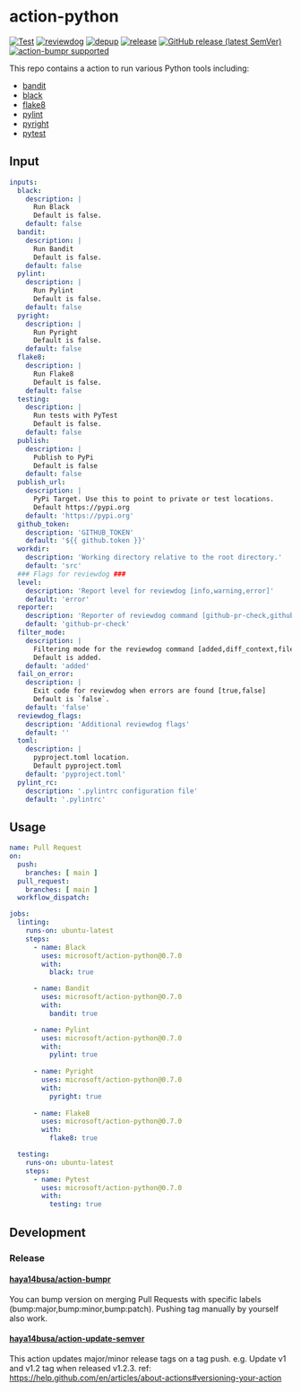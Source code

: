 # action-python
[![Test](https://github.com/microsoft/action-python/workflows/Test/badge.svg)](https://github.com/microsoft/action-python/actions?query=workflow%3ATest)
[![reviewdog](https://github.com/microsoft/action-python/workflows/reviewdog/badge.svg)](https://github.com/microsoft/action-python/actions?query=workflow%3Areviewdog)
[![depup](https://github.com/microsoft/action-python/workflows/depup/badge.svg)](https://github.com/microsoft/action-python/actions?query=workflow%3Adepup)
[![release](https://github.com/microsoft/action-python/workflows/release/badge.svg)](https://github.com/microsoft/action-python/actions?query=workflow%3Arelease)
[![GitHub release (latest SemVer)](https://img.shields.io/github/v/release/microsoft/action-python?logo=github&sort=semver)](https://github.com/microsoft/action-python/releases)
[![action-bumpr supported](https://img.shields.io/badge/bumpr-supported-ff69b4?logo=github&link=https://github.com/haya14busa/action-bumpr)](https://github.com/haya14busa/action-bumpr)

This repo contains a action to run various Python tools including:
- [bandit](https://pypi.org/project/bandit)
- [black](https://pypi.org/project/black)
- [flake8](https://pypi.org/project/flake8)
- [pylint](https://pypi.org/project/pylint)
- [pyright](https://pypi.org/project/pyright)
- [pytest](https://pypi.org/project/pytest)

## Input

```yaml
inputs:
  black:
    description: |
      Run Black
      Default is false.
    default: false
  bandit:
    description: |
      Run Bandit
      Default is false.
    default: false
  pylint:
    description: |
      Run Pylint
      Default is false.
    default: false
  pyright:
    description: |
      Run Pyright
      Default is false.
    default: false
  flake8:
    description: |
      Run Flake8
      Default is false.
    default: false
  testing:
    description: |
      Run tests with PyTest
      Default is false.
    default: false
  publish:
    description: |
      Publish to PyPi
      Default is false
    default: false
  publish_url:
    description: |
      PyPi Target. Use this to point to private or test locations.      
      Default https://pypi.org
    default: 'https://pypi.org'
  github_token:
    description: 'GITHUB_TOKEN'
    default: '${{ github.token }}'
  workdir:
    description: 'Working directory relative to the root directory.'
    default: 'src'
  ### Flags for reviewdog ###
  level:
    description: 'Report level for reviewdog [info,warning,error]'
    default: 'error'
  reporter:
    description: 'Reporter of reviewdog command [github-pr-check,github-pr-review].'
    default: 'github-pr-check'
  filter_mode:
    description: |
      Filtering mode for the reviewdog command [added,diff_context,file,nofilter].
      Default is added.
    default: 'added'
  fail_on_error:
    description: |
      Exit code for reviewdog when errors are found [true,false]
      Default is `false`.
    default: 'false'
  reviewdog_flags:
    description: 'Additional reviewdog flags'
    default: ''
  toml:
    description: |
      pyproject.toml location.
      Default pyproject.toml
    default: 'pyproject.toml'
  pylint_rc:
    description: '.pylintrc configuration file'
    default: '.pylintrc'
```

## Usage

```yaml
name: Pull Request
on:
  push:
    branches: [ main ]
  pull_request:
    branches: [ main ]
  workflow_dispatch:

jobs:
  linting:
    runs-on: ubuntu-latest
    steps:
      - name: Black
        uses: microsoft/action-python@0.7.0
        with:
          black: true

      - name: Bandit
        uses: microsoft/action-python@0.7.0
        with:          
          bandit: true

      - name: Pylint
        uses: microsoft/action-python@0.7.0
        with:
          pylint: true
          
      - name: Pyright
        uses: microsoft/action-python@0.7.0
        with:          
          pyright: true
          
      - name: Flake8
        uses: microsoft/action-python@0.7.0
        with:          
          flake8: true

  testing:
    runs-on: ubuntu-latest
    steps:    
      - name: Pytest
        uses: microsoft/action-python@0.7.0
        with:          
          testing: true
```

## Development

### Release

#### [haya14busa/action-bumpr](https://github.com/haya14busa/action-bumpr)
You can bump version on merging Pull Requests with specific labels (bump:major,bump:minor,bump:patch).
Pushing tag manually by yourself also work.

#### [haya14busa/action-update-semver](https://github.com/haya14busa/action-update-semver)

This action updates major/minor release tags on a tag push. e.g. Update v1 and v1.2 tag when released v1.2.3.
ref: https://help.github.com/en/articles/about-actions#versioning-your-action
